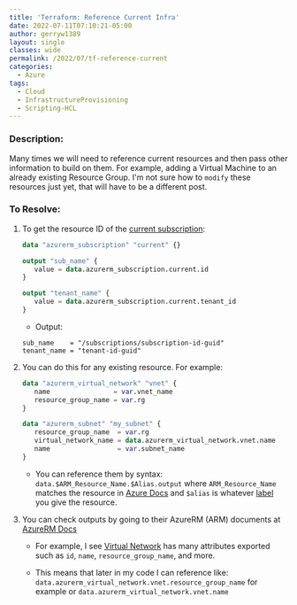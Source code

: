 ```yaml
---
title: 'Terraform: Reference Current Infra'
date: 2022-07-11T07:10:21-05:00
author: gerryw1389
layout: single
classes: wide
permalink: /2022/07/tf-reference-current
categories:
  - Azure
tags:
  - Cloud
  - InfrastructureProvisioning
  - Scripting-HCL
---
```

<!--more-->

### Description:

Many times we will need to reference current resources and then pass other information to build on them. For example, adding a Virtual Machine to an already existing Resource Group. I'm not sure how to `modify` these resources just yet, that will have to be a different post.

### To Resolve:

1. To get the resource ID of the [current subscription](https://registry.terraform.io/providers/hashicorp/azurerm/latest/docs/resources/subscription):

   ```terraform
   data "azurerm_subscription" "current" {}

   output "sub_name" {
      value = data.azurerm_subscription.current.id
   }

   output "tenant_name" {
      value = data.azurerm_subscription.current.tenant_id
   }
   ```

   - Output:

   ```escape
   sub_name    = "/subscriptions/subscription-id-guid"
   tenant_name = "tenant-id-guid"
   ```

1. You can do this for any existing resource. For example:

   ```terraform
   data "azurerm_virtual_network" "vnet" {
      name                = var.vnet_name
      resource_group_name = var.rg
   }

   data "azurerm_subnet" "my_subnet" {
      resource_group_name  = var.rg
      virtual_network_name = data.azurerm_virtual_network.vnet.name
      name                 = var.subnet_name
   }
   ```

   - You can reference them by syntax: `data.$ARM_Resource_Name.$Alias.output` where `ARM_Resource_Name` matches the resource in [Azure Docs](https://registry.terraform.io/providers/hashicorp/azurerm/latest/docs) and `$alias` is whatever [label](https://www.terraform.io/language/resources/syntax) you give the resource.

1. You can check outputs by going to their AzureRM (ARM) documents at [AzureRM Docs](https://registry.terraform.io/providers/hashicorp/azurerm/latest/docs)

   - For example, I see [Virtual Network](https://registry.terraform.io/providers/hashicorp/azurerm/latest/docs/resources/virtual_network) has many attributes exported such as `id`, `name`, `resource_group_name`, and more.

   - This means that later in my code I can reference like: `data.azurerm_virtual_network.vnet.resource_group_name` for example or `data.azurerm_virtual_network.vnet.name`
